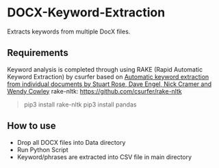 # DOCX-Keyword-Extraction
Extracts keywords from multiple DocX files.

## Requirements
Keyword analysis is completed through using RAKE (Rapid Automatic Keyword Extraction) by csurfer based on [Automatic keyword extraction from individual documents by Stuart Rose, Dave Engel, Nick Cramer and Wendy Cowley](https://www.researchgate.net/profile/Stuart_Rose/publication/227988510_Automatic_Keyword_Extraction_from_Individual_Documents/links/55071c570cf27e990e04c8bb.pdf) rake-nltk: https://github.com/csurfer/rake-nltk

> pip3 install rake-nltk 
> pip3 install pandas

## How to use
- Drop all DOCX files into Data directory
- Run Python Script
- Keyword/phrases are extracted into CSV file in main directory
